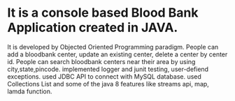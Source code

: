 # It is a console based Blood Bank Application created in JAVA.
It is developed by Objected Oriented Programming paradigm.
People can add a bloodbank center, update an existing center, delete a center by center id.
People can search bloodbank centers near their area by using city,state,pincode.
implemented logger and junit testing, user-defiend exceptions.
used JDBC API to connect with MySQL database.
used Collections List and some of the java 8 features like streams api, map, lamda function.

